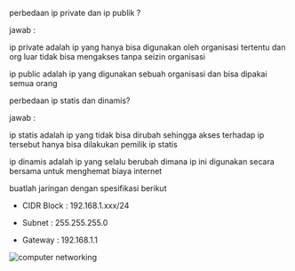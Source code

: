perbedaan ip private dan ip publik ?

jawab :

ip private adalah ip yang hanya bisa digunakan oleh organisasi tertentu dan org luar tidak bisa mengakses tanpa seizin organisasi

ip public adalah ip yang digunakan sebuah organisasi dan bisa dipakai semua orang 

perbedaan ip statis dan dinamis?

jawab :

ip statis adalah ip yang tidak bisa dirubah sehingga akses terhadap ip tersebut hanya bisa dilakukan pemilik ip statis 

ip dinamis adalah ip yang selalu berubah dimana ip ini digunakan secara bersama untuk menghemat biaya internet

buatlah jaringan dengan spesifikasi berikut

- CIDR Block : 192.168.1.xxx/24

- Subnet : 255.255.255.0

- Gateway : 192.168.1.1

![computer networking](https://github.com/fifa0903/devops17-dumbways-faizal/assets/132969781/6128443b-0481-4d8c-8bc2-be4611e663ac)

